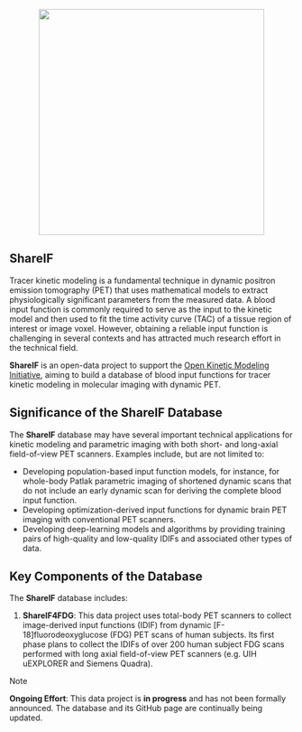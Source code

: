 <p align="center">
  <img src="https://github.com/user-attachments/assets/8c4089a7-3563-4973-9015-3a2b48ae98fc" width="400" >
</p>

## ShareIF

Tracer kinetic modeling is a fundamental technique in dynamic positron emission tomography (PET) that uses mathematical models to extract physiologically significant parameters from the measured data. A blood input function is commonly required to serve as the input to the kinetic model and then used to fit the time activity curve (TAC) of a tissue region of interest or image voxel. However, obtaining a reliable input function is challenging in several contexts and has attracted much research effort in the technical field.

**ShareIF** is an open-data project to support the [Open Kinetic Modeling Initiative](https://www.openkmi.org/), aiming to build a database of blood input functions for tracer kinetic modeling in molecular imaging with dynamic PET. 

## Significance of the ShareIF Database

The **ShareIF** database may have several important technical applications for kinetic modeling and parametric imaging with both short- and long-axial field-of-view PET scanners. Examples include, but are not limited to:

- Developing population-based input function models, for instance, for whole-body Patlak parametric imaging of shortened dynamic scans that do not include an early dynamic scan for deriving the complete blood input function. 
- Developing optimization-derived input functions for dynamic brain PET imaging with conventional PET scanners. 
- Developing deep-learning models and algorithms by providing training pairs of high-quality and low-quality IDIFs and associated other types of data.

## Key Components of the Database

The **ShareIF** database includes:

1. **ShareIF4FDG**: This data project uses total-body PET scanners to collect image-derived input functions (IDIF) from dynamic [F-18]fluorodeoxyglucose (FDG) PET scans of human subjects. Its first phase plans to collect the IDIFs of over 200 human subject FDG scans performed with long axial field-of-view PET scanners (e.g. UIH uEXPLORER and Siemens Quadra).

>[!NOTE]
>**Ongoing Effort**: This data project is **in progress** and has not been formally announced. The database and its GitHub page are continually being updated.
